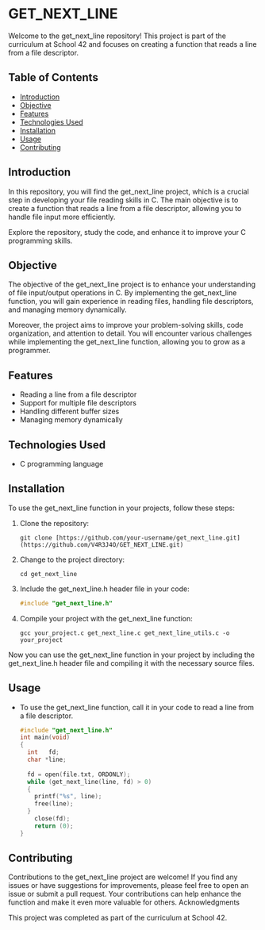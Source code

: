 # GET_NEXT_LINE

Welcome to the get_next_line repository! This project is part of the curriculum at School 42 and focuses on creating a function that reads a line from a file descriptor.

## Table of Contents
- [Introduction](#introduction)
- [Objective](#objective)
- [Features](#features)
- [Technologies Used](#technologies-used)
- [Installation](#installation)
- [Usage](#usage)
- [Contributing](#contributing)

## Introduction

In this repository, you will find the get_next_line project, which is a crucial step in developing your file reading skills in C. The main objective is to create a function that reads a line from a file descriptor, allowing you to handle file input more efficiently.

Explore the repository, study the code, and enhance it to improve your C programming skills.

## Objective

The objective of the get_next_line project is to enhance your understanding of file input/output operations in C. By implementing the get_next_line function, you will gain experience in reading files, handling file descriptors, and managing memory dynamically.

Moreover, the project aims to improve your problem-solving skills, code organization, and attention to detail. You will encounter various challenges while implementing the get_next_line function, allowing you to grow as a programmer.

## Features

- Reading a line from a file descriptor
- Support for multiple file descriptors
- Handling different buffer sizes
- Managing memory dynamically

## Technologies Used

- C programming language

## Installation

To use the get_next_line function in your projects, follow these steps:

1. Clone the repository:
   ```shell
   git clone [https://github.com/your-username/get_next_line.git](https://github.com/V4R3J4O/GET_NEXT_LINE.git)

2. Change to the project directory:
    ```shell
    cd get_next_line

3. Include the get_next_line.h header file in your code:
    ```c
    #include "get_next_line.h"

4. Compile your project with the get_next_line function:
    ```shell
    gcc your_project.c get_next_line.c get_next_line_utils.c -o your_project

Now you can use the get_next_line function in your project by including the get_next_line.h header file and compiling it with the necessary source files.

## Usage

- To use the get_next_line function, call it in your code to read a line from a file descriptor.
    ```c
    #include "get_next_line.h"
    int main(void)
    {
      int   fd;
      char *line;
      
      fd = open(file.txt, ORDONLY);
      while (get_next_line(line, fd) > 0)
      {
        printf("%s", line);
        free(line);
      }
        close(fd);
        return (0);
    }

## Contributing

Contributions to the get_next_line project are welcome! If you find any issues or have suggestions for improvements, please feel free to open an issue or submit a pull request. Your contributions can help enhance the function and make it even more valuable for others.
Acknowledgments

This project was completed as part of the curriculum at School 42.
